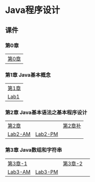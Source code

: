 # Java程序设计

## 课件

### 第0章

|    |
| ---- |
|[第0章](./CourseWare/JavaChapters/Jchapter-0.html)|

### 第1章 Java基本概念

|    |
| ---- |
|[第1章](./CourseWare/JavaChapters/Jchapter-1.html)|
|[Lab1](./CourseWare/JavaLabwork/JLab_1.html)|

### 第2章 Java基本语法之基本程序设计

|    |    |    |
| ---- | ---- | ---- |
|[第2章](./CourseWare/JavaChapters/Jchapter-2.html)|  |[第2章补](./CourseWare/JavaChapters/Jchapter-2-add.html)|
|[Lab2-AM](./CourseWare/JavaLabwork/JLab_2_AM.html)|[Lab2-PM](./CourseWare/JavaLabwork/JLab_2_PM.html)| |

### 第3章 Java数组和字符串
|    |    |   |   |
| ---- | ---- | ---- | ---- |
|[第3章-1](./CourseWare/JavaChapters/Jchapter-3-1.html)|   | [第3章-2](./CourseWare/JavaChapters/Jchapter-3-2.html)|    |
|[Lab3-AM](./CourseWare/JavaLabwork/JLab_3_AM.html)|[Lab3-PM](./CourseWare/JavaLabwork/JLab_3_PM.html)|    |    |